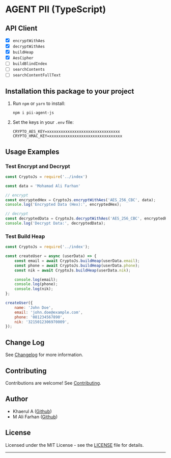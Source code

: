 # AGENT PII (TypeScript)

## API Client
- [x] `encryptWithAes`
- [x] `decryptWithAes`
- [x] `buildHeap`
- [x] `AesCipher`
- [ ] `buildBlindIndex`
- [ ] `searchContents`
- [ ] `searchContentFullText`

## Installation this package to your project

1. Run `npm` or `yarn` to install:
    ```
    npm i pii-agent-js
    ```

2. Set the keys in your `.env` file:
    ```
	CRYPTO_AES_KEY=xxxxxxxxxxxxxxxxxxxxxxxxxxxxxxxx
	CRYPTO_HMAC_KEY=xxxxxxxxxxxxxxxxxxxxxxxxxxxxxxxx
   ```

## Usage Examples

### Test Encrypt and Decrypt
```javascript
const CryptoJs = require('../index')

const data = 'Mohamad Ali Farhan'

// encrypt
const encryptedHex = CryptoJs.encryptWithAes('AES_256_CBC', data);
console.log('Encrypted Data (Hex):', encryptedHex);

// decrypt
const decryptedData = CryptoJs.decryptWithAes('AES_256_CBC', encryptedHex.Value);
console.log('Decrypt Data:', decryptedData);

```

### Test Build Heap

```javascript
const CryptoJs = require('../index');

const createUser = async (userData) => {
    const email = await CryptoJs.buildHeap(userData.email);
    const phone = await CryptoJs.buildHeap(userData.phone);
    const nik = await CryptoJs.buildHeap(userData.nik);

    console.log(email);
    console.log(phone);
    console.log(nik);
};

createUser({
    name: 'John Doe',
    email: 'john.doe@example.com',
    phone: '081234567890',
    nik: '3215012306970009',
});
```


## Change Log

See [Changelog](CHANGELOG.md) for more information.

## Contributing

Contributions are welcome! See [Contributing](CONTRIBUTING.md).

## Author

- Khaerul A ([Github](https://github.com/kadzany))
- M Ali Farhan ([Github](https://github.com/Alfahan))

## License

Licensed under the MIT License - see the [LICENSE](LICENSE) file for details.

---
